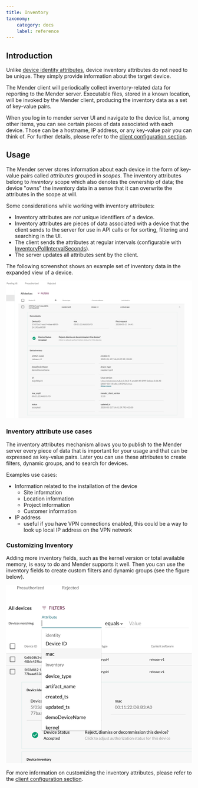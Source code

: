 ```yaml
---
title: Inventory
taxonomy:
    category: docs
    label: reference
---
```


## Introduction

Unlike [device identity attributes](../03.Identity), device inventory attributes
do not need to be unique. They simply provide information about the target device.

The Mender client will periodically collect inventory-related data for reporting
to the Mender server. Executable files, stored in a known location, will be
invoked by the Mender client, producing the inventory data as a set of key-value
pairs.

When you log in to mender server UI and navigate to the device list, among other items,
you can see certain pieces of data associated with each device. Those can be
a hostname, IP address, or any key-value pair you can think of. For further details,
please refer to the [client configuration section](../../05.Client-configuration/04.Inventory).

## Usage

The Mender server stores information about each device in the form of key-value pairs
called *attributes* grouped in *scopes*. The inventory attributes belong
to *inventory* scope which also denotes the ownership of data; the device 
"owns" the inventory data in a sense that it can overwrite the attributes
in the scope at will.

Some considerations while working with inventory attributes:
* Inventory attributes are _not_ unique identifiers of a device.
* Inventory attributes are pieces of data associated with a device that the client
  sends to the server for use in API calls or for sorting, filtering and searching
  in the UI.
* The client sends the attributes at regular intervals
  (configurable with [InventoryPollIntervalSeconds](../../05.Client-configuration/05.Configuration-file/50.Configuration-options/docs.md#InventoryPollIntervalSeconds)).
* The server updates all attributes sent by the client.

The following screenshot shows an example set of inventory data in the expanded view
of a device.

![inventory](inventory.png)

### Inventory attribute use cases

The inventory attributes mechanism allows you to publish to the Mender server every
piece of data that is important for your usage and that can be expressed as
key-value pairs. Later you can use these attributes to create filters, dynamic groups,
and to search for devices.

Examples use cases:
* Information related to the installation of the device
  * Site information
  * Location information
  * Project information
  * Customer information
* IP address
  * useful if you have VPN connections enabled, this could be a way to look up local IP address on the VPN network

### Customizing Inventory

Adding more inventory fields, such as the kernel version or total available
memory, is easy to do and Mender supports it well. Then you can use the inventory
fields to create custom filters and dynamic groups (see the figure below).

![filters](filters.png)

For more information on customizing the inventory attributes,
please refer to the [client configuration section](../../05.Client-configuration/04.Inventory).
